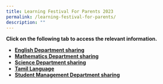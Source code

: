 ```yaml
---
title: Learning Festival For Parents 2023
permalink: /learning-festival-for-parents/
description: ""
---
```

<p><strong>Click on the following tab to access the relevant information.</strong></p>
<ul>
<li><strong><a href="/learning-festival-for-parents/english-department/">English Department sharing</a></strong></li>
<li><strong><a href="/learning-festival-for-parents/math-department/">Mathematics Department sharing</a></strong></li>
	<li><strong><a href="/learning-festival-for-parents/science-department/">Science Department sharing</a></strong></li>
<li><strong><a href="/learning-festival-for-parents/tamil-language/">Tamil Language</a></strong></li>
<li><strong><a href="/learning-festival-for-parents/student-management/">Student Management Department sharing</a></strong></li></ul>